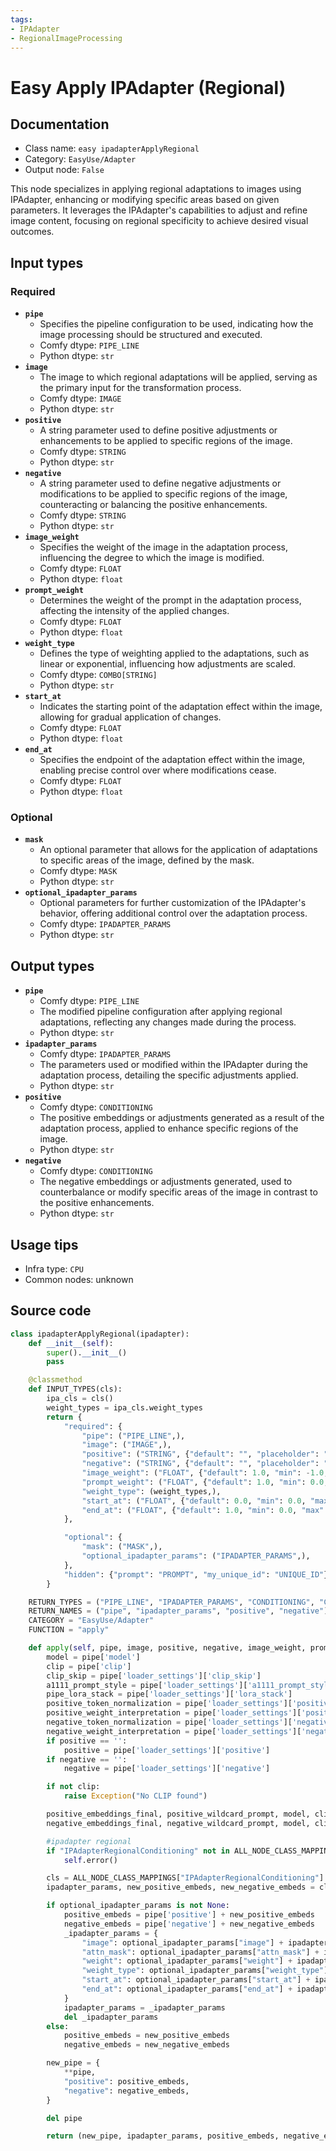 ```yaml
---
tags:
- IPAdapter
- RegionalImageProcessing
---
```


# Easy Apply IPAdapter (Regional)
## Documentation
- Class name: `easy ipadapterApplyRegional`
- Category: `EasyUse/Adapter`
- Output node: `False`

This node specializes in applying regional adaptations to images using IPAdapter, enhancing or modifying specific areas based on given parameters. It leverages the IPAdapter's capabilities to adjust and refine image content, focusing on regional specificity to achieve desired visual outcomes.
## Input types
### Required
- **`pipe`**
    - Specifies the pipeline configuration to be used, indicating how the image processing should be structured and executed.
    - Comfy dtype: `PIPE_LINE`
    - Python dtype: `str`
- **`image`**
    - The image to which regional adaptations will be applied, serving as the primary input for the transformation process.
    - Comfy dtype: `IMAGE`
    - Python dtype: `str`
- **`positive`**
    - A string parameter used to define positive adjustments or enhancements to be applied to specific regions of the image.
    - Comfy dtype: `STRING`
    - Python dtype: `str`
- **`negative`**
    - A string parameter used to define negative adjustments or modifications to be applied to specific regions of the image, counteracting or balancing the positive enhancements.
    - Comfy dtype: `STRING`
    - Python dtype: `str`
- **`image_weight`**
    - Specifies the weight of the image in the adaptation process, influencing the degree to which the image is modified.
    - Comfy dtype: `FLOAT`
    - Python dtype: `float`
- **`prompt_weight`**
    - Determines the weight of the prompt in the adaptation process, affecting the intensity of the applied changes.
    - Comfy dtype: `FLOAT`
    - Python dtype: `float`
- **`weight_type`**
    - Defines the type of weighting applied to the adaptations, such as linear or exponential, influencing how adjustments are scaled.
    - Comfy dtype: `COMBO[STRING]`
    - Python dtype: `str`
- **`start_at`**
    - Indicates the starting point of the adaptation effect within the image, allowing for gradual application of changes.
    - Comfy dtype: `FLOAT`
    - Python dtype: `float`
- **`end_at`**
    - Specifies the endpoint of the adaptation effect within the image, enabling precise control over where modifications cease.
    - Comfy dtype: `FLOAT`
    - Python dtype: `float`
### Optional
- **`mask`**
    - An optional parameter that allows for the application of adaptations to specific areas of the image, defined by the mask.
    - Comfy dtype: `MASK`
    - Python dtype: `str`
- **`optional_ipadapter_params`**
    - Optional parameters for further customization of the IPAdapter's behavior, offering additional control over the adaptation process.
    - Comfy dtype: `IPADAPTER_PARAMS`
    - Python dtype: `str`
## Output types
- **`pipe`**
    - Comfy dtype: `PIPE_LINE`
    - The modified pipeline configuration after applying regional adaptations, reflecting any changes made during the process.
    - Python dtype: `str`
- **`ipadapter_params`**
    - Comfy dtype: `IPADAPTER_PARAMS`
    - The parameters used or modified within the IPAdapter during the adaptation process, detailing the specific adjustments applied.
    - Python dtype: `str`
- **`positive`**
    - Comfy dtype: `CONDITIONING`
    - The positive embeddings or adjustments generated as a result of the adaptation process, applied to enhance specific regions of the image.
    - Python dtype: `str`
- **`negative`**
    - Comfy dtype: `CONDITIONING`
    - The negative embeddings or adjustments generated, used to counterbalance or modify specific areas of the image in contrast to the positive enhancements.
    - Python dtype: `str`
## Usage tips
- Infra type: `CPU`
- Common nodes: unknown


## Source code
```python
class ipadapterApplyRegional(ipadapter):
    def __init__(self):
        super().__init__()
        pass

    @classmethod
    def INPUT_TYPES(cls):
        ipa_cls = cls()
        weight_types = ipa_cls.weight_types
        return {
            "required": {
                "pipe": ("PIPE_LINE",),
                "image": ("IMAGE",),
                "positive": ("STRING", {"default": "", "placeholder": "positive", "multiline": True}),
                "negative": ("STRING", {"default": "", "placeholder": "negative",  "multiline": True}),
                "image_weight": ("FLOAT", {"default": 1.0, "min": -1.0, "max": 3.0, "step": 0.05}),
                "prompt_weight": ("FLOAT", {"default": 1.0, "min": 0.0, "max": 10.0, "step": 0.05}),
                "weight_type": (weight_types,),
                "start_at": ("FLOAT", {"default": 0.0, "min": 0.0, "max": 1.0, "step": 0.001}),
                "end_at": ("FLOAT", {"default": 1.0, "min": 0.0, "max": 1.0, "step": 0.001}),
            },

            "optional": {
                "mask": ("MASK",),
                "optional_ipadapter_params": ("IPADAPTER_PARAMS",),
            },
            "hidden": {"prompt": "PROMPT", "my_unique_id": "UNIQUE_ID"}
        }

    RETURN_TYPES = ("PIPE_LINE", "IPADAPTER_PARAMS", "CONDITIONING", "CONDITIONING")
    RETURN_NAMES = ("pipe", "ipadapter_params", "positive", "negative")
    CATEGORY = "EasyUse/Adapter"
    FUNCTION = "apply"

    def apply(self, pipe, image, positive, negative, image_weight, prompt_weight, weight_type, start_at, end_at, mask=None, optional_ipadapter_params=None, prompt=None, my_unique_id=None):
        model = pipe['model']
        clip = pipe['clip']
        clip_skip = pipe['loader_settings']['clip_skip']
        a1111_prompt_style = pipe['loader_settings']['a1111_prompt_style']
        pipe_lora_stack = pipe['loader_settings']['lora_stack']
        positive_token_normalization = pipe['loader_settings']['positive_token_normalization']
        positive_weight_interpretation = pipe['loader_settings']['positive_weight_interpretation']
        negative_token_normalization = pipe['loader_settings']['negative_token_normalization']
        negative_weight_interpretation = pipe['loader_settings']['negative_weight_interpretation']
        if positive == '':
            positive = pipe['loader_settings']['positive']
        if negative == '':
            negative = pipe['loader_settings']['negative']

        if not clip:
            raise Exception("No CLIP found")

        positive_embeddings_final, positive_wildcard_prompt, model, clip = prompt_to_cond('positive', model, clip, clip_skip, pipe_lora_stack, positive, positive_token_normalization, positive_weight_interpretation, a1111_prompt_style, my_unique_id, prompt, easyCache)
        negative_embeddings_final, negative_wildcard_prompt, model, clip = prompt_to_cond('negative', model, clip, clip_skip, pipe_lora_stack, negative, negative_token_normalization, negative_weight_interpretation, a1111_prompt_style, my_unique_id, prompt, easyCache)

        #ipadapter regional
        if "IPAdapterRegionalConditioning" not in ALL_NODE_CLASS_MAPPINGS:
            self.error()

        cls = ALL_NODE_CLASS_MAPPINGS["IPAdapterRegionalConditioning"]
        ipadapter_params, new_positive_embeds, new_negative_embeds = cls().conditioning(image, image_weight, prompt_weight, weight_type, start_at, end_at, mask=mask, positive=positive_embeddings_final, negative=negative_embeddings_final)

        if optional_ipadapter_params is not None:
            positive_embeds = pipe['positive'] + new_positive_embeds
            negative_embeds = pipe['negative'] + new_negative_embeds
            _ipadapter_params = {
                "image": optional_ipadapter_params["image"] + ipadapter_params["image"],
                "attn_mask": optional_ipadapter_params["attn_mask"] + ipadapter_params["attn_mask"],
                "weight": optional_ipadapter_params["weight"] + ipadapter_params["weight"],
                "weight_type": optional_ipadapter_params["weight_type"] + ipadapter_params["weight_type"],
                "start_at": optional_ipadapter_params["start_at"] + ipadapter_params["start_at"],
                "end_at": optional_ipadapter_params["end_at"] + ipadapter_params["end_at"],
            }
            ipadapter_params = _ipadapter_params
            del _ipadapter_params
        else:
            positive_embeds = new_positive_embeds
            negative_embeds = new_negative_embeds

        new_pipe = {
            **pipe,
            "positive": positive_embeds,
            "negative": negative_embeds,
        }

        del pipe

        return (new_pipe, ipadapter_params, positive_embeds, negative_embeds)

```
